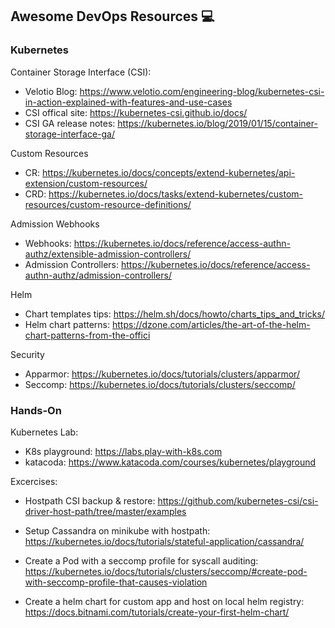 ## Awesome DevOps Resources :computer:


### Kubernetes 

Container Storage Interface (CSI):
- Velotio Blog: https://www.velotio.com/engineering-blog/kubernetes-csi-in-action-explained-with-features-and-use-cases
- CSI offical site:  https://kubernetes-csi.github.io/docs/
- CSI GA release notes: https://kubernetes.io/blog/2019/01/15/container-storage-interface-ga/

Custom Resources
- CR: https://kubernetes.io/docs/concepts/extend-kubernetes/api-extension/custom-resources/
- CRD: https://kubernetes.io/docs/tasks/extend-kubernetes/custom-resources/custom-resource-definitions/ 

Admission Webhooks
- Webhooks: https://kubernetes.io/docs/reference/access-authn-authz/extensible-admission-controllers/
- Admission Controllers: https://kubernetes.io/docs/reference/access-authn-authz/admission-controllers/

Helm 
- Chart templates tips: https://helm.sh/docs/howto/charts_tips_and_tricks/
- Helm chart patterns: https://dzone.com/articles/the-art-of-the-helm-chart-patterns-from-the-offici

Security
- Apparmor: https://kubernetes.io/docs/tutorials/clusters/apparmor/
- Seccomp: https://kubernetes.io/docs/tutorials/clusters/seccomp/


### Hands-On
Kubernetes Lab:
- K8s playground: https://labs.play-with-k8s.com
- katacoda: https://www.katacoda.com/courses/kubernetes/playground

Excercises: 
- Hostpath CSI backup & restore: https://github.com/kubernetes-csi/csi-driver-host-path/tree/master/examples
- Setup Cassandra on minikube with hostpath: https://kubernetes.io/docs/tutorials/stateful-application/cassandra/

- Create a Pod with a seccomp profile for syscall auditing: https://kubernetes.io/docs/tutorials/clusters/seccomp/#create-pod-with-seccomp-profile-that-causes-violation

- Create a helm chart for custom app and host on local helm registry: https://docs.bitnami.com/tutorials/create-your-first-helm-chart/